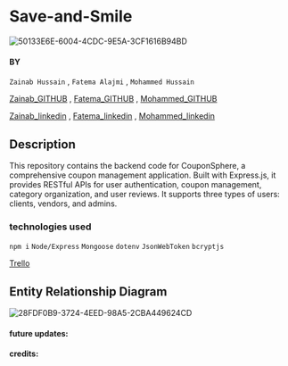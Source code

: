 # Save-and-Smile

![50133E6E-6004-4CDC-9E5A-3CF1616B94BD](https://github.com/ZainabHussain20/Save-and-Smile-/assets/121151845/1cdc7efd-3be1-4db6-a7e2-2555f290466a)

#### BY
`Zainab Hussain` , `Fatema Alajmi` , `Mohammed Hussain`


[Zainab_GITHUB](https://github.com/ZainabHussain20) , [Fatema_GITHUB](https://github.com/fatemaajmi) , [Mohammed_GITHUB](https://github.com/MohdHusain2000)



[Zainab_linkedin](https://www.linkedin.com/in/zainab-hussain-350643310/) , [Fatema_linkedin](https://www.linkedin.com/in/fatema-alajmi404/) , [Mohammed_linkedin]()

## Description
This repository contains the backend code for CouponSphere, a comprehensive coupon management application. Built with Express.js, it provides RESTful APIs for user authentication, coupon management, category organization, and user reviews. It supports three types of users: clients, vendors, and admins.

### technologies used
`npm i`
`Node/Express`
`Mongoose`
`dotenv`
`JsonWebToken`
`bcryptjs`

[Trello](https://trello.com/b/K10bdZfI/save-and-smile) 

## Entity Relationship Diagram

![28FDF0B9-3724-4EED-98A5-2CBA449624CD](https://github.com/ZainabHussain20/Save-and-Smile-/assets/121151845/d7d15d1a-469f-4e37-9cb3-afb5342f26af)



#### future updates:
#### credits:
